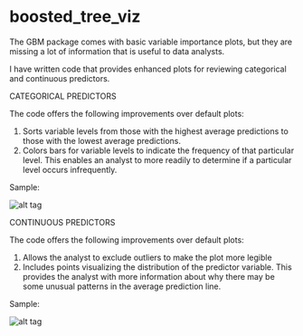# boosted_tree_viz

The GBM package comes with basic variable importance plots, but they are missing a lot of information that is useful to data analysts.

I have written code that provides enhanced plots for reviewing categorical and continuous predictors.

CATEGORICAL PREDICTORS

The code offers the following improvements over default plots:
1) Sorts variable levels from those with the highest average predictions to those with the lowest average predictions.
2) Colors bars for variable levels to indicate the frequency of that particular level. This enables an analyst to more readily to determine if a particular level occurs infrequently.

Sample:

![alt tag](https://cloud.githubusercontent.com/assets/21960468/18714947/fed6d51a-7fdc-11e6-94f1-f3d04c8ac237.png)

CONTINUOUS PREDICTORS

The code offers the following improvements over default plots:
1) Allows the analyst to exclude outliers to make the plot more legible
2) Includes points visualizing the distribution of the predictor variable. This provides the analyst with more information about why there may be some unusual patterns in the average prediction line.

Sample:

![alt tag](https://cloud.githubusercontent.com/assets/21960468/18714863/bc0c68da-7fdc-11e6-8ac9-7769bb9a095f.png)

